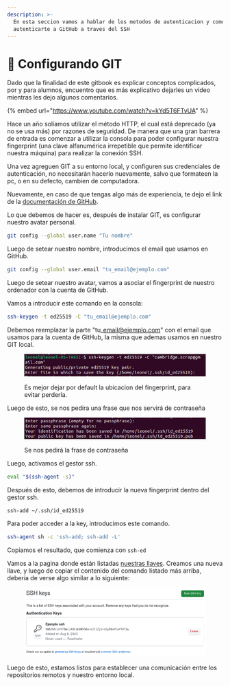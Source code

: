 ```yaml
---
description: >-
  En esta seccion vamos a hablar de los metodos de autenticacion y como
  autenticarte a GitHub a traves del SSH
---
```


# 🔧 Configurando GIT







Dado que la finalidad de este gitbook es explicar conceptos complicados, por y para alumnos, encuentro que es más explicativo dejarles un vídeo mientras les dejo algunos comentarios.

{% embed url="https://www.youtube.com/watch?v=kYd5T6FTvUA" %}

Hace un año solíamos utilizar el método HTTP, el cual está deprecado (ya no se usa más) por razones de seguridad. De manera que una gran barrera de entrada es comenzar a utilizar la consola para poder configurar nuestra fingerprint (una clave alfanumérica irrepetible que permite identificar nuestra máquina) para realizar la conexión SSH.

Una vez agreguen GIT a su entorno local, y configuren sus credenciales de autenticación, no necesitarán hacerlo nuevamente, salvo que formateen la pc, o en su defecto, cambien de computadora.

Nuevamente, en caso de que tengas algo más de experiencia, te dejo el link de la [documentación de GitHub](https://docs.github.com/en/authentication/connecting-to-github-with-ssh/generating-a-new-ssh-key-and-adding-it-to-the-ssh-agent).

Lo que debemos de hacer es, después de instalar GIT, es configurar nuestro avatar personal.

```bash
git config --global user.name "Tu nombre"
```

Luego de setear nuestro nombre, introducimos el email que usamos en GitHub.

```bash
git config --global user.email "tu_email@ejemplo.com"
```

Luego de setear nuestro avatar, vamos a asociar el fingerprint de nuestro ordenador con la cuenta de GitHub.

Vamos a introducir este comando en la consola:

```bash
ssh-keygen -t ed25519 -C "tu_email@ejemplo.com"
```

Debemos reemplazar la parte "tu\_email@ejemplo.com" con el email que usamos para la cuenta de GitHub, la misma que ademas usamos en nuestro GIT local.

<figure><img src="assets/image (18).png" alt=""><figcaption><p>Es mejor dejar por default la ubicacion del fingerprint, para evitar perderla.</p></figcaption></figure>

Luego de esto, se nos pedira una frase que nos servirá de contraseña

<figure><img src="assets/image (19).png" alt=""><figcaption><p>Se nos pedirá la frase de contraseña</p></figcaption></figure>

Luego, activamos el gestor ssh.

```bash
eval "$(ssh-agent -s)"
```

Después de esto, debemos de introducir la nueva fingerprint dentro del gestor ssh.

```shell
ssh-add ~/.ssh/id_ed25519
```

Para poder acceder a la key, introducimos este comando.

```bash
ssh-agent sh -c 'ssh-add; ssh-add -L'
```

Copiamos el resultado, que comienza con `ssh-ed`

Vamos a la pagina donde están listadas [nuestras llaves](https://github.com/settings/keys). Creamos una nueva llave, y luego de copiar el contenido del comando listado más arriba, debería de verse algo similar a lo siguiente:

<figure><img src="assets/image (20).png" alt=""><figcaption></figcaption></figure>

Luego de esto, estamos listos para establecer una comunicación entre los repositorios remotos y nuestro entorno local.
